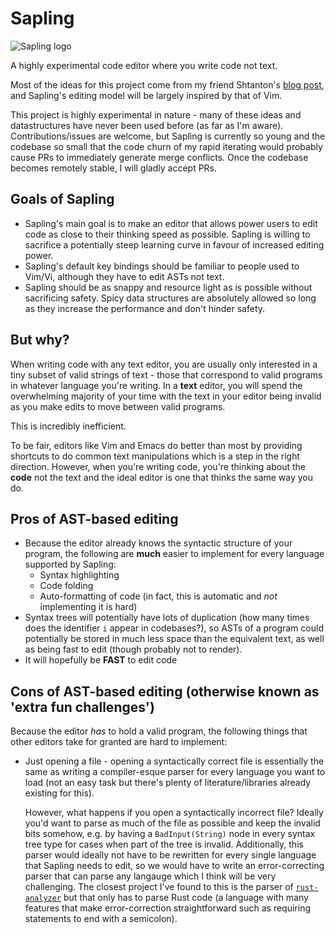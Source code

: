 # Sapling
![Sapling logo](https://raw.githubusercontent.com/kneasle/sapling/master/sapling.gif)

A highly experimental code editor where you write code not text.

Most of the ideas for this project come from my friend Shtanton's [blog post](http://shtanton.com/ex.html), and Sapling's editing model will be largely inspired by that of Vim.

This project is highly experimental in nature - many of these ideas and datastructures have never been used before (as far as I'm aware).
Contributions/issues are welcome, but Sapling is currently so young and the codebase so small that the code churn of my rapid iterating would probably cause PRs to immediately generate merge conflicts.  Once the codebase becomes remotely stable, I will gladly accept PRs.

## Goals of Sapling
- Sapling's main goal is to make an editor that allows power users to edit code as close to their thinking speed as possible.
  Sapling is willing to sacrifice a potentially steep learning curve in favour of increased editing power.
- Sapling's default key bindings should be familiar to people used to Vim/Vi, although they have to edit ASTs not text.
- Sapling should be as snappy and resource light as is possible without sacrificing safety.
  Spicy data structures are absolutely allowed so long as they increase the performance and don't hinder safety.

## But why?
When writing code with any text editor, you are usually only interested in a tiny subset of valid strings of text - those that correspond to valid
programs in whatever language you're writing.  In a **text** editor, you will spend the overwhelming majority of your time
with the text in your editor being invalid as you make edits to move between valid programs.

This is incredibly inefficient.

To be fair, editors like Vim and Emacs do better than most by providing shortcuts to do common text manipulations which is a step in the right direction.
However, when you're writing code, you're thinking about the **code** not the text and the ideal editor is one that thinks the same way you do.

## Pros of AST-based editing
- Because the editor already knows the syntactic structure of your program, the following are **much** easier to implement for every language supported by Sapling:
  - Syntax highlighting
  - Code folding
  - Auto-formatting of code (in fact, this is automatic and *not* implementing it is hard)
- Syntax trees will potentially have lots of duplication (how many times does the identifier `i` appear in codebases?), so ASTs of a program could potentially be stored in much less space than the equivalent text, as well as being fast to edit (though probably not to render).
- It will hopefully be **FAST** to edit code

## Cons of AST-based editing (otherwise known as 'extra fun challenges')
Because the editor *has* to hold a valid program, the following things that other editors take for granted are hard to implement:
- Just opening a file - opening a syntactically correct file is essentially the same as writing a compiler-esque parser for every language you want to load
  (not an easy task but there's plenty of literature/libraries already existing for this).
  
  However, what happens if you open a syntactically incorrect file?
  Ideally you'd want to parse as much of the file as possible and keep the invalid bits somehow, e.g. by having a `BadInput(String)` node in every syntax tree type for cases when part of the tree is invalid.
  Additionally, this parser would ideally not have to be rewritten for every single language that Sapling needs to edit,
  so we would have to write an error-correcting parser that can parse any langauge which I think will be very challenging.
  The closest project I've found to this is the parser of [`rust-analyzer`](https://github.com/rust-analyzer/rust-analyzer) but that only has to parse Rust code (a language with many features that make error-correction straightforward such as requiring statements to end with a semicolon).
